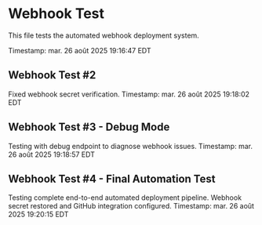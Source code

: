 # Webhook Test

This file tests the automated webhook deployment system.

Timestamp: mar. 26 août 2025 19:16:47 EDT


## Webhook Test #2

Fixed webhook secret verification.
Timestamp: mar. 26 août 2025 19:18:02 EDT



## Webhook Test #3 - Debug Mode

Testing with debug endpoint to diagnose webhook issues.
Timestamp: mar. 26 août 2025 19:18:57 EDT

## Webhook Test #4 - Final Automation Test

Testing complete end-to-end automated deployment pipeline.
Webhook secret restored and GitHub integration configured.
Timestamp: mar. 26 août 2025 19:20:15 EDT

